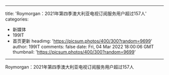 
---
title: 'Roymorgan：2021年第四季澳大利亚电视订阅服务用户超过157人'
categories: 
 - 新媒体
 - 199IT
 - 首页更新
headimg: 'https://picsum.photos/400/300?random=9699'
author: 199IT
comments: false
date: Fri, 04 Mar 2022 18:00:06 GMT
thumbnail: 'https://picsum.photos/400/300?random=9699'
---

<div>   
Roymorgan：2021年第四季澳大利亚电视订阅服务用户超过157人  
</div>
            